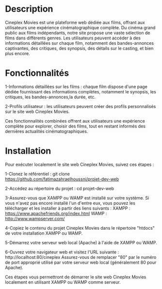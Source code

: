 # Description
Cineplex Movies est une plateforme web dédiée aux films, offrant aux utilisateurs une expérience cinématographique complète. Du cinéma grand public aux films indépendants, notre site propose une vaste sélection de films dans différents genres. Les utilisateurs peuvent accéder à des informations détaillées sur chaque film, notamment des bandes-annonces captivantes, des critiques, des synopsis, des détails sur le casting, et bien plus encore.
# Fonctionnalités

1-Informations détaillées sur les films : chaque film dispose d'une page dédiée fournissant des informations complètes, notamment le synopsis, les critiques, les bandes-annonces,la durée, etc.

2-Profils utilisateur : les utilisateurs peuvent créer des profils personnalisés sur le site web Cineplex Movies.

Ces fonctionnalités combinées offrent aux utilisateurs une expérience complète pour explorer, choisir des films, tout en restant informés des dernières actualités cinématographiques.
# Installation
Pour exécuter localement le site web Cineplex Movies, suivez ces étapes :

1-Clonez le référentiel : git clone https://github.com/fatimazahraelhoussni/projet-dev-web

2-Accédez au répertoire du projet : cd projet-dev-web

3-Assurez-vous que XAMPP ou WAMP est installé sur votre système. Si vous n'avez pas encore installé l'un d'entre eux, vous pouvez les télécharger et les installer à partir des liens suivants : XAMPP : https://www.apachefriends.org/index.html WAMP : http://www.wampserver.com/

4-Copiez le contenu du projet Cineplex Movies dans le répertoire "htdocs" de votre installation XAMPP ou WAMP.

5-Démarrez votre serveur web local (Apache) à l'aide de XAMPP ou WAMP.

6-Ouvrez votre navigateur web et visitez l'URL suivante : http://localhost:80/cineplex Assurez-vous de remplacer "80" par le numéro de port approprié utilisé par votre serveur web local (généralement 80 pour Apache).

Ces étapes vous permettront de démarrer le site web Cineplex Movies localement en utilisant XAMPP ou WAMP comme serveur.
